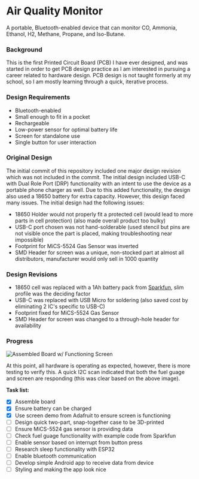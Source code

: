 # Air Quality Monitor
A portable, Bluetooth-enabled device that can monitor CO, Ammonia, Ethanol, H2, Methane, Propane, and Iso-Butane.

### Background

This is the first Printed Circuit Board (PCB) I have ever designed, and was started in order to get PCB design practice as I am interested
in pursuing a career related to hardware design. PCB design is not taught formerly at my school, so I am mostly learning through a quick, iterative process.

### Design Requirements

- Bluetooth-enabled
- Small enough to fit in a pocket
- Rechargeable
- Low-power sensor for optimal battery life
- Screen for standalone use
- Single button for user interaction


### Original Design

The initial commit of this repository included one major design revision which was not included in the commit. The initial design included
USB-C with Dual Role Port (DRP) functionality with an intent to use the device as a portable phone charger as well. Due to this added functionality,
the design also used a 18650 battery for extra capacity. However, this design faced many issues. The initial design had the following issues:

- 18650 Holder would not properly fit a protected cell (would lead to more parts in cell protection) (also made overall product too bulky)
- USB-C port chosen was not hand-solderable (used stencil but pins are not visible once the part is placed, making troubleshooting near impossible)
- Footprint for MiCS-5524 Gas Sensor was inverted
- SMD Header for screen was a unique, non-stocked part at almost all distributors, manufacturer would only sell in 1000 quantity

### Design Revisions

- 18650 cell was replaced with a 1Ah battery pack from [Sparkfun](https://www.sparkfun.com/products/13813), slim profile was the deciding factor
- USB-C was replaced with USB Micro for soldering (also saved cost by eliminating 2 IC's specific to USB-C)
- Footprint fixed for MiCS-5524 Gas Sensor
- SMD Header for screen was changed to a through-hole header for availability

### Progress

![Assembled Board w/ Functioning Screen](https://github.com/cmsegiet/air-quality-monitor/raw/master/Pictures/PCB%20-%20Screen%20and%20Charging.jpg)

  At this point, all hardware is operating as expected, however, there is more testing to verify this. A quick I2C scan indicated that both the
  fuel guage and screen are responding (this was clear based on the above image). 
  
  **Task list:**
  - [x] Assemble board
  - [x] Ensure battery can be charged
  - [x] Use screen demo from Adafruit to ensure screen is functioning
  - [ ] Design quick two-part, snap-together case to be 3D-printed
  - [ ] Ensure MiCS-5524 gas sensor is providing data
  - [ ] Check fuel guage functionality with example code from Sparkfun
  - [ ] Enable sensor based on interrupt from button press
  - [ ] Research sleep functionality with ESP32
  - [ ] Enable bluetooth communication
  - [ ] Develop simple Android app to receive data from device
  - [ ] Styling and making the app look nice
